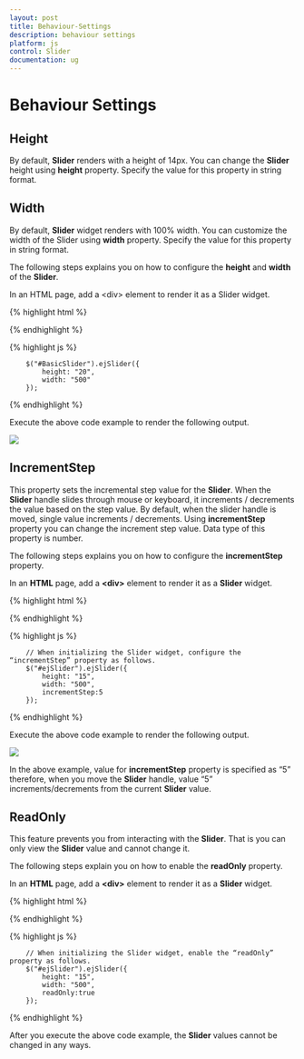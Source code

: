 ```yaml
---
layout: post
title: Behaviour-Settings
description: behaviour settings
platform: js
control: Slider
documentation: ug
---
```


# Behaviour Settings

## Height

By default, **Slider** renders with a height of 14px. You can change the **Slider** height using **height** property. Specify the value for this property in string format.

## Width

By default, **Slider** widget renders with 100% width. You can customize the width of the Slider using **width** property. Specify the value for this property in string format.

The following steps explains you on how to configure the **height** and **width** of the **Slider**.

In an HTML page, add a &lt;div&gt; element to render it as a Slider widget.


{% highlight html %}

   <div id="BasicSlider"></div>

{% endhighlight %}

{% highlight js %}

        $("#BasicSlider").ejSlider({
            height: "20",
            width: "500"
        });

{% endhighlight %}

Execute the above code example to render the following output.

![]("/js/Slider/Behaviour-Settings_images/Behaviour-Settings_img1.png") 

## IncrementStep

This property sets the incremental step value for the **Slider**. When the **Slider** handle slides through mouse or keyboard, it increments / decrements the value based on the step value. By default, when the slider handle is moved, single value increments / decrements. Using **incrementStep** property you can change the increment step value. Data type of this property is number.

The following steps explains you on how to configure the **incrementStep** property.

In an **HTML** page, add a **&lt;div&gt;** element to render it as a **Slider** widget.



{% highlight html %}

   <div id="ejSlider"></div>

{% endhighlight %}

{% highlight js %}


        // When initializing the Slider widget, configure the “incrementStep” property as follows.
        $("#ejSlider").ejSlider({
            height: "15",
            width: "500",
            incrementStep:5
        });

{% endhighlight %}


Execute the above code example to render the following output.

![]("/js/Slider/Behaviour-Settings_images/Behaviour-Settings_img2.png") 

In the above example, value for **incrementStep** property is specified as “5” therefore, when you move the **Slider** handle, value “5” increments/decrements from the current **Slider** value.

## ReadOnly

This feature prevents you from interacting with the **Slider**. That is you can only view the **Slider** value and cannot change it.

The following steps explain you on how to enable the **readOnly** property.

In an **HTML** page, add a **&lt;div&gt;** element to render it as a **Slider** widget.

{% highlight html %}


   <div id="ejSlider"></div>

{% endhighlight %}

{% highlight js %}



        // When initializing the Slider widget, enable the “readOnly” property as follows.
        $("#ejSlider").ejSlider({
            height: "15",
            width: "500",
            readOnly:true
        });

{% endhighlight %}

After you execute the above code example, the **Slider** values cannot be changed in any ways.

